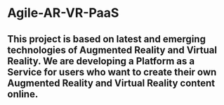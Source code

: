 # Agile-AR-VR-PaaS
## This project is based on latest and emerging technologies of Augmented Reality and Virtual Reality. We are developing a Platform as a Service for users who want to create their own Augmented Reality and Virtual Reality content online.











